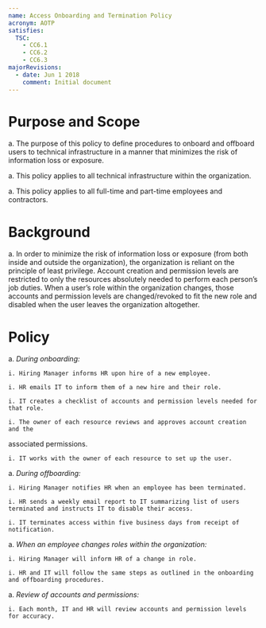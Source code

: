 ```yaml
---
name: Access Onboarding and Termination Policy
acronym: AOTP
satisfies:
  TSC:
    - CC6.1
    - CC6.2
    - CC6.3
majorRevisions:
  - date: Jun 1 2018
    comment: Initial document
---
```

# Purpose and Scope

a. The purpose of this policy to define procedures to onboard and offboard users to technical infrastructure in a manner that minimizes the risk of information loss or exposure. 

a. This policy applies to all technical infrastructure within the organization. 

a. This policy applies to all full-time and part-time employees and contractors. 

# Background

a. In order to minimize the risk of information loss or exposure (from both inside and outside the organization), the organization is reliant on the principle of least privilege. Account creation and permission levels are restricted to only the resources absolutely needed to perform each person’s job duties. When a user’s role within the organization changes, those accounts and permission levels are changed/revoked to fit the new role and disabled when the user leaves the organization altogether. 

# Policy

a. *During onboarding:*

    i. Hiring Manager informs HR upon hire of a new employee.

    i. HR emails IT to inform them of a new hire and their role. 

    i. IT creates a checklist of accounts and permission levels needed for that role. 

    i. The owner of each resource reviews and approves account creation and the 
associated permissions. 

    i. IT works with the owner of each resource to set up the user. 

a. *During offboarding:*

    i. Hiring Manager notifies HR when an employee has been terminated. 

    i. HR sends a weekly email report to IT summarizing list of users terminated and instructs IT to disable their access. 

    i. IT terminates access within five business days from receipt of notification. 

a. *When an employee changes roles within the organization:*

    i. Hiring Manager will inform HR of a change in role.
    
    i. HR and IT will follow the same steps as outlined in the onboarding and offboarding procedures. 

a. *Review of accounts and permissions:*

    i. Each month, IT and HR will review accounts and permission levels for accuracy. 


